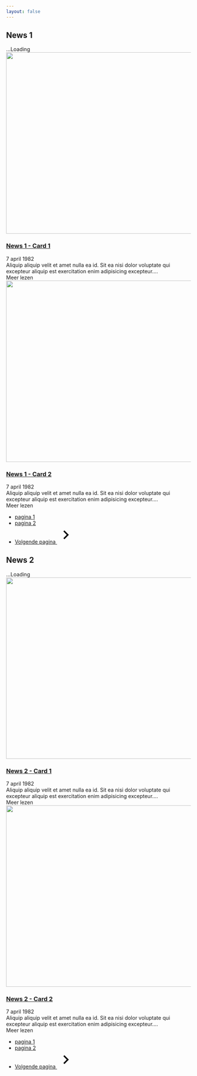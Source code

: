 ```yaml
---
layout: false
---
```


<div>
  <div class="container" data-ajax-paging id="news1">
    <h2>News 1</h2>
    <div class="hidden" data-ajax-paging-loader tabindex="-1">
      <div class="flex justify-center py-20">
        <div class="loader">...Loading</div>
      </div>
    </div>
    <div class="grid grid-cols-1 gap-5 sm:grid-cols-2 md:grid-cols-3" data-ajax-paging-content>
      <div class="flex w-full">
        <div class="relative flex flex-col w-full min-h-full overflow-hidden transition duration-300 ease-in-out shadow hover:shadow-lg cursor-pointer card bg-white group">
          <div class="">
            <picture class="">
              <img
                src="https://unsplash.it/660/495?random&gravity=center"
                width="660"
                height="495"
                alt=""
                class="w-full aspect-[4/3] object-cover w-full object-center"
                loading="lazy"
              />
            </picture>
          </div>
          <div class="w-full flex flex-col flex-auto p-4 md:p-6 xl:p-8">
            <h3 class="mb-1">
              <a class="hover-underline link--extended" href="#">News 1 - Card 1</a>
            </h3>
            <div class="py-1 text-sm font-semibold text-gray-700">7 april 1982</div>
            <div class="my-4 text-editor">
              Aliquip aliquip velit et amet nulla ea id. Sit ea nisi dolor voluptate qui excepteur aliquip est
              exercitation enim adipisicing excepteur.…
            </div>
            <div class="mt-auto link link--ext group-hover:no-underline group-hover:text-primary">Meer lezen</div>
          </div>
        </div>
      </div>
      <div class="flex w-full">
        <div class="relative flex flex-col w-full min-h-full overflow-hidden transition duration-300 ease-in-out shadow hover:shadow-lg cursor-pointer card bg-white group">
          <div class="">
            <picture class="">
              <img
                src="https://unsplash.it/660/495?random&gravity=center"
                width="660"
                height="495"
                alt=""
                class="w-full aspect-[4/3] object-cover w-full object-center"
                loading="lazy"
              />
            </picture>
          </div>
          <div class="w-full flex flex-col flex-auto p-4 md:p-6 xl:p-8">
            <h3 class="mb-1">
              <a class="hover-underline link--extended" href="#">News 1 - Card 2</a>
            </h3>
            <div class="py-1 text-sm font-semibold text-gray-700">7 april 1982</div>
            <div class="my-4 text-editor">
              Aliquip aliquip velit et amet nulla ea id. Sit ea nisi dolor voluptate qui excepteur aliquip est
              exercitation enim adipisicing excepteur.…
            </div>
            <div class="mt-auto link link--ext group-hover:no-underline group-hover:text-primary">Meer lezen</div>
          </div>
        </div>
      </div>
    </div>
    <div class="flex justify-center mt-10" data-ajax-paging-links>
      <nav aria-label="pagination">
        <ul class="flex list-reset justify-center mt-8">
          <li class="pagination__item">
            <a
              class="flex justify-center items-center w-10 h-10 mx-1 rounded-full no-underline font-bold text-white bg-primary border-primary"
              href="javascript:void(0);"
              aria-current="page"
              ><span class="sr-only">pagina </span>1</a>
          </li>
          <li class="pagination__item">
            <a
              class="flex justify-center items-center w-10 h-10 hover:text-secondary hover:bg-primary bg-light mx-1 rounded-full no-underline font-bold text-secondary"
              href="./ajaxpaging_page2.html"
              ><span class="sr-only">pagina </span>2</a>
          </li>
          <li class="pagination__item">
            <a
              href="./ajaxpaging_page2.htm"
              class="block px-3 py-2 text-lg pagination__next text-primary hover:text-black"
            >
              <span class="sr-only">Volgende pagina</span>
              <svg
                class="icon"
                width="48"
                height="48"
                xmlns="http://www.w3.org/2000/svg"
                viewBox="0 0 48 48"
                aria-hidden="true"
              >
                <path d="M17.17 32.92l9.17-9.17-9.17-9.17L20 11.75l12 12-12 12z" />
              </svg>
            </a>
          </li>
        </ul>
      </nav>
    </div>
  </div>
  <div class="container" data-ajax-paging id="news2">
    <h2>News 2</h2>
    <div class="hidden" data-ajax-paging-loader tabindex="-1">
      <div class="flex justify-center py-20">
        <div class="loader">...Loading</div>
      </div>
    </div>
    <div class="grid grid-cols-1 gap-5 sm:grid-cols-2 md:grid-cols-3" data-ajax-paging-content>
      <div class="flex w-full">
        <div class="relative flex flex-col w-full min-h-full overflow-hidden transition duration-300 ease-in-out shadow hover:shadow-lg cursor-pointer card bg-white group">
          <div class="">
            <picture class="">
              <img
                src="https://unsplash.it/660/495?random&gravity=center"
                width="660"
                height="495"
                alt=""
                class="w-full aspect-[4/3] object-cover w-full object-center"
                loading="lazy"
              />
            </picture>
          </div>
          <div class="w-full flex flex-col flex-auto p-4 md:p-6 xl:p-8">
            <h3 class="mb-1">
              <a class="hover-underline link--extended" href="#">News 2 - Card 1</a>
            </h3>
            <div class="py-1 text-sm font-semibold text-gray-700">7 april 1982</div>
            <div class="my-4 text-editor">
              Aliquip aliquip velit et amet nulla ea id. Sit ea nisi dolor voluptate qui excepteur aliquip est
              exercitation enim adipisicing excepteur.…
            </div>
            <div class="mt-auto link link--ext group-hover:no-underline group-hover:text-primary">Meer lezen</div>
          </div>
        </div>
      </div>
      <div class="flex w-full">
        <div class="relative flex flex-col w-full min-h-full overflow-hidden transition duration-300 ease-in-out shadow hover:shadow-lg cursor-pointer card bg-white group">
          <div class="">
            <picture class="">
              <img
                src="https://unsplash.it/660/495?random&gravity=center"
                width="660"
                height="495"
                alt=""
                class="w-full aspect-[4/3] object-cover w-full object-center"
                loading="lazy"
              />
            </picture>
          </div>
          <div class="w-full flex flex-col flex-auto p-4 md:p-6 xl:p-8">
            <h3 class="mb-1">
              <a class="hover-underline link--extended" href="#">News 2 - Card 2</a>
            </h3>
            <div class="py-1 text-sm font-semibold text-gray-700">7 april 1982</div>
            <div class="my-4 text-editor">
              Aliquip aliquip velit et amet nulla ea id. Sit ea nisi dolor voluptate qui excepteur aliquip est
              exercitation enim adipisicing excepteur.…
            </div>
            <div class="mt-auto link link--ext group-hover:no-underline group-hover:text-primary">Meer lezen</div>
          </div>
        </div>
      </div>
    </div>
    <div class="flex justify-center mt-10" data-ajax-paging-links>
      <nav aria-label="pagination">
        <ul class="flex list-reset justify-center mt-8">
          <li class="pagination__item">
            <a
              class="flex justify-center items-center w-10 h-10 mx-1 rounded-full no-underline font-bold text-white bg-primary border-primary"
              href="javascript:void(0);"
              aria-current="page"
              ><span class="sr-only">pagina </span>1</a>
          </li>
          <li class="pagination__item">
            <a
              class="flex justify-center items-center w-10 h-10 hover:text-secondary hover:bg-primary bg-light mx-1 rounded-full no-underline font-bold text-secondary"
              href="./ajaxpaging_page2.html"
              ><span class="sr-only">pagina </span>2</a>
          </li>
          <li class="pagination__item">
            <a
              href="./ajaxpaging_page2.html"
              class="block px-3 py-2 text-lg pagination__next text-primary hover:text-black"
            >
              <span class="sr-only">Volgende pagina</span>
              <svg
                class="icon"
                width="48"
                height="48"
                xmlns="http://www.w3.org/2000/svg"
                viewBox="0 0 48 48"
                aria-hidden="true"
              >
                <path d="M17.17 32.92l9.17-9.17-9.17-9.17L20 11.75l12 12-12 12z" />
              </svg>
            </a>
          </li>
        </ul>
      </nav>
    </div>
  </div>
</div>
